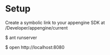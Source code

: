 # Setup

Create a symbolic link to your appengine SDK at /Developer/appengine/current

$ ant runserver

$ open http://localhost:8080
